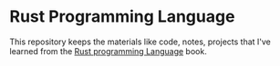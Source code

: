 # Rust Programming Language
This repository keeps the materials like code, notes, projects that I've learned from the [Rust programming Language](https://doc.rust-lang.org/book/title-page.html) book.

